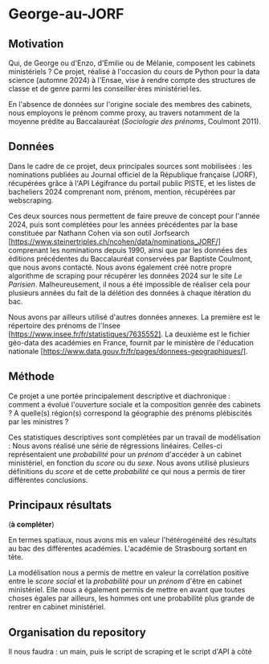 # George-au-JORF
## Motivation
Qui, de George ou d'Enzo, d'Emilie ou de Mélanie, composent les cabinets ministériels ? Ce projet, réalisé à l'occasion du cours de Python pour la data science (automne 2024) à l'Ensae, vise à rendre compte des structures de classe et de genre parmi les conseiller·ères ministériel·les. 

En l'absence de données sur l'origine sociale des membres des cabinets, nous employons le prénom comme proxy, au travers notamment de la moyenne prédite au Baccalauréat (*Sociologie des prénoms*, Coulmont 2011).

## Données
Dans le cadre de ce projet, deux principales sources sont mobilisées : les nominations publiées au Journal officiel de la République française (JORF), récupérées grâce à l'API Légifrance du portail public PISTE, et les listes de bacheliers 2024 comprenant nom, prénom, mention, récupérées par webscraping. 

Ces deux sources nous permettent de faire preuve de concept pour l'année 2024, puis sont complétées pour les années précédentes par la base constituée par Nathann Cohen via son outil Jorfsearch [https://www.steinertriples.ch/ncohen/data/nominations_JORF/] comprenant les nominations depuis 1990, ainsi que par les données des éditions précédentes du Baccalauréat conservées par Baptiste Coulmont, que nous avons contacté. Nous avons également créé notre propre algorithme de scraping pour récupérer les données 2024 sur le site *Le Parisien*. Malheureusement, il nous a été impossible de réaliser cela pour plusieurs années du fait de la délétion des données à chaque itération du bac.

Nous avons par ailleurs utilisé d'autres données annexes. La première est le répertoire des prénoms de l'Insee [https://www.insee.fr/fr/statistiques/7635552]. La deuxième est le fichier géo-data des académies en France, fournit par le ministère de l'éducation nationale [https://www.data.gouv.fr/fr/pages/donnees-geographiques/].

## Méthode 
Ce projet a une portée principalement descriptive et diachronique : comment a évolué l'ouverture sociale et la composition genrée des cabinets ? A quelle(s) région(s) correspond la géographie des prénoms plébiscités par les ministres ?

Ces statistiques descriptives sont complétées par un travail de modélisation : Nous avons réalisé une série de régressions linéaires. Celles-ci représentaient une *probabilité* pour un *prénom* d'accéder à un cabinet ministériel, en fonction du *score* ou du *sexe*. Nous avons utilisé plusieurs définitions du *score* et de cette *probabilité* ce qui nous a permis de tirer différentes conclusions.

## Principaux résultats
(**à compléter**)

En termes spatiaux, nous avons mis en valeur l'hétérogénéité des résultats au bac des différentes académies. L'académie de Strasbourg sortant en tête.

La modélisation nous a permis de mettre en valeur la corrélation positive entre le *score social* et la *probabilité* pour un *prénom* d'être en cabinet ministériel. Elle nous a également permis de mettre en avant que toutes choses égales par ailleurs, les hommes ont une probabilité plus grande de rentrer en cabinet ministériel.

## Organisation du repository 
Il nous faudra : un main, puis le script de scraping et le script d'API à côté